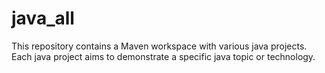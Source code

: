 # java_all
This repository contains a Maven workspace with various java projects.
Each java project aims to demonstrate a specific java topic or technology.